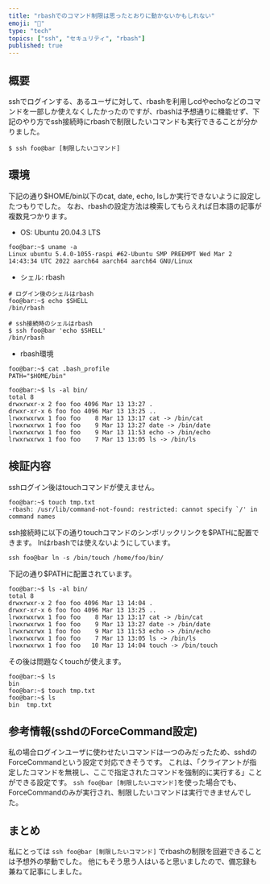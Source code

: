 ```yaml
---
title: "rbashでのコマンド制限は思ったとおりに動かないかもしれない"
emoji: "📝"
type: "tech"
topics: ["ssh", "セキュリティ", "rbash"]
published: true
---
```


## 概要
sshでログインする、あるユーザに対して、rbashを利用しcdやechoなどのコマンドを一部しか使えなくしたかったのですが、rbashは予想通りに機能せず、下記のやり方でssh接続時にrbashで制限したいコマンドも実行できることが分かりました。
```
$ ssh foo@bar [制限したいコマンド]
```

## 環境
下記の通り$HOME/bin以下のcat, date, echo, lsしか実行できないように設定したつもりでした。
なお、rbashの設定方法は検索してもらえれば日本語の記事が複数見つかります。

- OS: Ubuntu 20.04.3 LTS
```
foo@bar:~$ uname -a
Linux ubuntu 5.4.0-1055-raspi #62-Ubuntu SMP PREEMPT Wed Mar 2 14:43:34 UTC 2022 aarch64 aarch64 aarch64 GNU/Linux
```
- シェル: rbash
```
# ログイン後のシェルはrbash
foo@bar:~$ echo $SHELL
/bin/rbash

# ssh接続時のシェルはrbash
$ ssh foo@bar 'echo $SHELL'
/bin/rbash
```

- rbash環境
```
foo@bar:~$ cat .bash_profile
PATH="$HOME/bin"
```
```
foo@bar:~$ ls -al bin/
total 8
drwxrwxr-x 2 foo foo 4096 Mar 13 13:27 .
drwxr-xr-x 6 foo foo 4096 Mar 13 13:25 ..
lrwxrwxrwx 1 foo foo    8 Mar 13 13:17 cat -> /bin/cat
lrwxrwxrwx 1 foo foo    9 Mar 13 13:27 date -> /bin/date
lrwxrwxrwx 1 foo foo    9 Mar 13 11:53 echo -> /bin/echo
lrwxrwxrwx 1 foo foo    7 Mar 13 13:05 ls -> /bin/ls
```

## 検証内容
sshログイン後はtouchコマンドが使えません。
```
foo@bar:~$ touch tmp.txt
-rbash: /usr/lib/command-not-found: restricted: cannot specify `/' in command names
```

ssh接続時に以下の通りtouchコマンドのシンボリックリンクを$PATHに配置できます。
lnはrbashでは使えないようにしています。
```
ssh foo@bar ln -s /bin/touch /home/foo/bin/
```

下記の通り$PATHに配置されています。
```
foo@bar:~$ ls -al bin/
total 8
drwxrwxr-x 2 foo foo 4096 Mar 13 14:04 .
drwxr-xr-x 6 foo foo 4096 Mar 13 13:25 ..
lrwxrwxrwx 1 foo foo    8 Mar 13 13:17 cat -> /bin/cat
lrwxrwxrwx 1 foo foo    9 Mar 13 13:27 date -> /bin/date
lrwxrwxrwx 1 foo foo    9 Mar 13 11:53 echo -> /bin/echo
lrwxrwxrwx 1 foo foo    7 Mar 13 13:05 ls -> /bin/ls
lrwxrwxrwx 1 foo foo   10 Mar 13 14:04 touch -> /bin/touch
```

その後は問題なくtouchが使えます。
```
foo@bar:~$ ls
bin
foo@bar:~$ touch tmp.txt
foo@bar:~$ ls
bin  tmp.txt
```

## 参考情報(sshdのForceCommand設定)
私の場合ログインユーザに使わせたいコマンドは一つのみだったため、sshdのForceCommandという設定で対応できそうです。
これは、「クライアントが指定したコマンドを無視し、ここで指定されたコマンドを強制的に実行する」ことができる設定です。
```ssh foo@bar [制限したいコマンド]```を使った場合でも、ForceCommandのみが実行され、制限したいコマンドは実行できませんでした。

## まとめ
私にとっては ```ssh foo@bar [制限したいコマンド]``` でrbashの制限を回避できることは予想外の挙動でした。
他にもそう思う人はいると思いましたので、備忘録も兼ねて記事にしました。